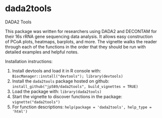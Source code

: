 # dada2tools
DADA2 Tools

This package was written for researchers using DADA2 and DECONTAM for their 16s rRNA gene sequencing data analysis. It allows easy construction of PCoA plots, heatmaps, barplots, and more. The vignette walks the reader through each of the functions in the order that they should be run with detailed examples and helpful notes.

Installation instructions:

1. Install devtools and load it in R console with:
  `BiocManager::install("devtools"); library(devtools)`
2. Install the `dada2tools` package hosted on github:
  `install_github("jp589/dada2tools", build_vignettes = TRUE)`
3. Load the package with:
  `library(dada2tools)`
4. Start the vignette to discover functions in the package:
  `vignette("dada2tools")`
5. For function descriptions:
  `help(package = 'dada2tools', help_type = 'html')`
